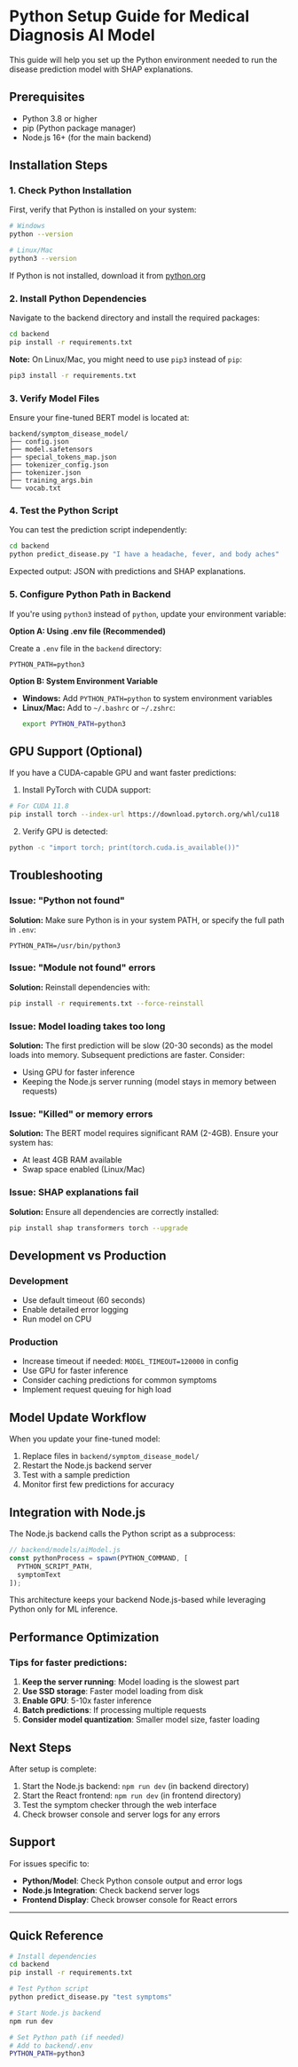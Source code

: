# Python Setup Guide for Medical Diagnosis AI Model

This guide will help you set up the Python environment needed to run the disease prediction model with SHAP explanations.

## Prerequisites

- Python 3.8 or higher
- pip (Python package manager)
- Node.js 16+ (for the main backend)

## Installation Steps

### 1. Check Python Installation

First, verify that Python is installed on your system:

```bash
# Windows
python --version

# Linux/Mac
python3 --version
```

If Python is not installed, download it from [python.org](https://www.python.org/downloads/)

### 2. Install Python Dependencies

Navigate to the backend directory and install the required packages:

```bash
cd backend
pip install -r requirements.txt
```

**Note:** On Linux/Mac, you might need to use `pip3` instead of `pip`:

```bash
pip3 install -r requirements.txt
```

### 3. Verify Model Files

Ensure your fine-tuned BERT model is located at:

```
backend/symptom_disease_model/
├── config.json
├── model.safetensors
├── special_tokens_map.json
├── tokenizer_config.json
├── tokenizer.json
├── training_args.bin
└── vocab.txt
```

### 4. Test the Python Script

You can test the prediction script independently:

```bash
cd backend
python predict_disease.py "I have a headache, fever, and body aches"
```

Expected output: JSON with predictions and SHAP explanations.

### 5. Configure Python Path in Backend

If you're using `python3` instead of `python`, update your environment variable:

**Option A: Using .env file (Recommended)**

Create a `.env` file in the `backend` directory:

```env
PYTHON_PATH=python3
```

**Option B: System Environment Variable**

- **Windows:** Add `PYTHON_PATH=python` to system environment variables
- **Linux/Mac:** Add to `~/.bashrc` or `~/.zshrc`:
  ```bash
  export PYTHON_PATH=python3
  ```

## GPU Support (Optional)

If you have a CUDA-capable GPU and want faster predictions:

1. Install PyTorch with CUDA support:

```bash
# For CUDA 11.8
pip install torch --index-url https://download.pytorch.org/whl/cu118
```

2. Verify GPU is detected:

```bash
python -c "import torch; print(torch.cuda.is_available())"
```

## Troubleshooting

### Issue: "Python not found"

**Solution:** Make sure Python is in your system PATH, or specify the full path in `.env`:

```env
PYTHON_PATH=/usr/bin/python3
```

### Issue: "Module not found" errors

**Solution:** Reinstall dependencies with:

```bash
pip install -r requirements.txt --force-reinstall
```

### Issue: Model loading takes too long

**Solution:** The first prediction will be slow (20-30 seconds) as the model loads into memory. Subsequent predictions are faster. Consider:
- Using GPU for faster inference
- Keeping the Node.js server running (model stays in memory between requests)

### Issue: "Killed" or memory errors

**Solution:** The BERT model requires significant RAM (2-4GB). Ensure your system has:
- At least 4GB RAM available
- Swap space enabled (Linux/Mac)

### Issue: SHAP explanations fail

**Solution:** Ensure all dependencies are correctly installed:

```bash
pip install shap transformers torch --upgrade
```

## Development vs Production

### Development
- Use default timeout (60 seconds)
- Enable detailed error logging
- Run model on CPU

### Production
- Increase timeout if needed: `MODEL_TIMEOUT=120000` in config
- Use GPU for faster inference
- Consider caching predictions for common symptoms
- Implement request queuing for high load

## Model Update Workflow

When you update your fine-tuned model:

1. Replace files in `backend/symptom_disease_model/`
2. Restart the Node.js backend server
3. Test with a sample prediction
4. Monitor first few predictions for accuracy

## Integration with Node.js

The Node.js backend calls the Python script as a subprocess:

```javascript
// backend/models/aiModel.js
const pythonProcess = spawn(PYTHON_COMMAND, [
  PYTHON_SCRIPT_PATH,
  symptomText
]);
```

This architecture keeps your backend Node.js-based while leveraging Python only for ML inference.

## Performance Optimization

### Tips for faster predictions:

1. **Keep the server running**: Model loading is the slowest part
2. **Use SSD storage**: Faster model loading from disk
3. **Enable GPU**: 5-10x faster inference
4. **Batch predictions**: If processing multiple requests
5. **Consider model quantization**: Smaller model size, faster loading

## Next Steps

After setup is complete:

1. Start the Node.js backend: `npm run dev` (in backend directory)
2. Start the React frontend: `npm run dev` (in frontend directory)
3. Test the symptom checker through the web interface
4. Check browser console and server logs for any errors

## Support

For issues specific to:
- **Python/Model**: Check Python console output and error logs
- **Node.js Integration**: Check backend server logs
- **Frontend Display**: Check browser console for React errors

---

## Quick Reference

```bash
# Install dependencies
cd backend
pip install -r requirements.txt

# Test Python script
python predict_disease.py "test symptoms"

# Start Node.js backend
npm run dev

# Set Python path (if needed)
# Add to backend/.env
PYTHON_PATH=python3
```

